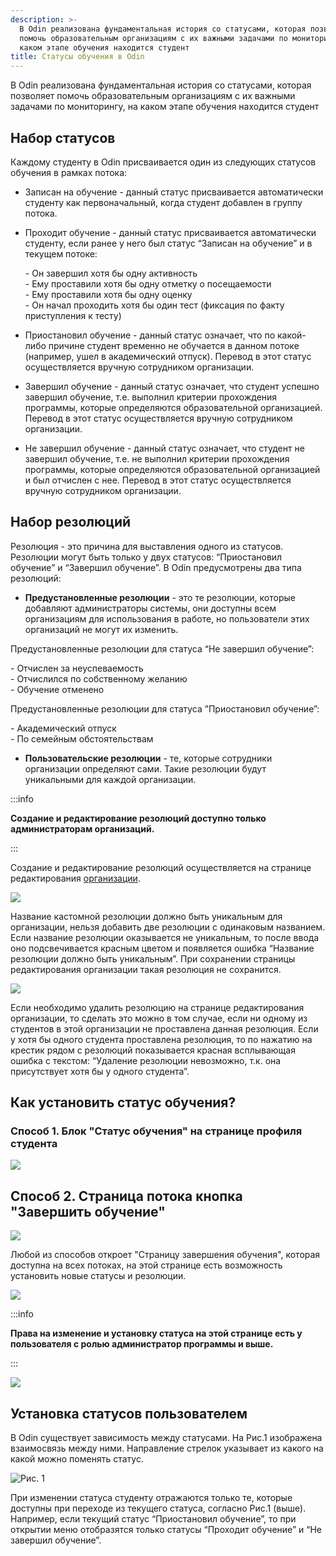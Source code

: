 ```yaml
---
description: >-
  В Odin реализована фундаментальная история со статусами, которая позволяет
  помочь образовательным организациям с их важными задачами по мониторингу, на
  каком этапе обучения находится студент
title: Статусы обучения в Odin
---
```


В Odin реализована фундаментальная история со статусами, которая позволяет помочь образовательным организациям с их важными задачами по мониторингу, на каком этапе обучения находится студент

## **Набор статусов**

Каждому студенту в Odin присваивается один из следующих статусов обучения в рамках потока:

-  Записан на обучение - данный статус присваивается автоматически студенту как первоначальный, когда студент добавлен в группу потока.

-  Проходит обучение - данный статус присваивается автоматически студенту, если ранее у него был статус “Записан на обучение” и в текущем потоке:

   \- Он завершил хотя бы одну активность\
   \- Ему проставили хотя бы одну отметку о посещаемости\
   \- Ему проставили хотя бы одну оценку\
   \- Он начал проходить хотя бы один тест (фиксация по факту приступления к тесту)

-  Приостановил обучение - данный статус означает, что по какой-либо причине студент временно не обучается в данном потоке (например, ушел в академический отпуск). Перевод в этот статус осуществляется вручную сотрудником организации.

-  Завершил обучение - данный статус означает, что студент успешно завершил обучение, т.е. выполнил критерии прохождения программы, которые определяются образовательной организацией. Перевод в этот статус осуществляется вручную сотрудником организации.

-  Не завершил обучение - данный статус означает, что студент не завершил обучение, т.е. не выполнил критерии прохождения программы, которые определяются образовательной организацией и был отчислен с нее. Перевод в этот статус осуществляется вручную сотрудником организации.

## **Набор резолюций**

Резолюция - это причина для выставления одного из статусов. Резолюции могут быть только у двух статусов: “Приостановил обучение” и “Завершил обучение”. В Odin предусмотрены два типа резолюций:

-  **Предустановленные резолюции** - это те резолюции, которые добавляют администраторы системы, они доступны всем организациям для использования в работе, но пользователи этих организаций не могут их изменить.

Предустановленные резолюции для статуса “Не завершил обучение”:

\- Отчислен за неуспеваемость\
\- Отчислился по собственному желанию\
\- Обучение отменено

Предустановленные резолюции для статуса ”Приостановил обучение”:

\- Академический отпуск\
\- По семейным обстоятельствам

-  **Пользовательские резолюции** - те, которые сотрудники организации определяют сами. Такие резолюции будут уникальными для каждой организации.

:::info 

**Создание и редактирование резолюций доступно только администраторам организаций.**

:::

Создание и редактирование резолюций осуществляется на странице редактирования [организации](./../../struktura/universitet/_index).

![](<../../.gitbook/assets/image (257).png>)

Название кастомной резолюции должно быть уникальным для организации, нельзя добавить две резолюции с одинаковым названием. Если название резолюции оказывается не уникальным, то после ввода оно подсвечивается красным цветом и появляется ошибка “Название резолюции должно быть уникальным”. При сохранении страницы редактирования организации такая резолюция не сохранится.

![](<../../.gitbook/assets/image (258).png>)

Если необходимо удалить резолюцию на странице редактирования организации, то сделать это можно в том случае, если ни одному из студентов в этой организации не проставлена данная резолюция. Если у хотя бы одного студента проставлена резолюция, то по нажатию на крестик рядом с резолюций показывается красная всплывающая ошибка с текстом: “Удаление резолюции невозможно, т.к. она присутствует хотя бы у одного студента”.

## Как установить статус обучения?

### **Способ 1. Блок "Статус обучения" на странице профиля студента**

![](<../../.gitbook/assets/image (261).png>)

## **Способ 2. Страница потока кнопка "Завершить обучение"**

![](<../../.gitbook/assets/image (260).png>)

Любой из способов  откроет "Страницу завершения обучения", которая доступна на всех потоках, на этой странице есть возможность установить новые статусы и резолюции.

![](<../../.gitbook/assets/image (3) (1) (1) (1) (1) (1) (1) (1) (1).png>)

:::info 

**Права на изменение  и установку статуса на этой странице есть у пользователя с ролью администратор программы и выше.**

:::

![](<../../.gitbook/assets/image (256).png>)

## **Установка статусов пользователем**

В Odin существует зависимость между статусами. На Рис.1 изображена взаимосвязь между ними. Направление стрелок указывает из какого на какой можно поменять статус.

![](../../.gitbook/assets/image-3.png "Рис. 1")

При изменении статуса студенту отражаются только те, которые доступны при переходе из текущего статуса, согласно Рис.1 (выше). Например, если текущий статус “Приостановил обучение”, то при открытии меню отобразятся только статусы “Проходит обучение” и “Не завершил обучение”.